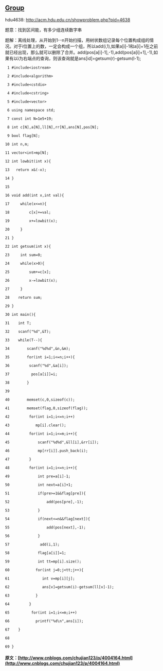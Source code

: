 ##  [ Group ](http://www.cnblogs.com/chujian123/p/4004164.html)

hdu4638: [ http://acm.hdu.edu.cn/showproblem.php?pid=4638 ](http://acm.hdu.edu.cn/showproblem.php?pid=4638)

题意：找到区间能，有多少组连续数字串 

题解：离线处理，从开始到1--n开始扫描，用树状数组记录每个位置构成组的情况。对于i位置上的数，一定会构成一个组，所以add(i,1),如果a[i]-1和a[i]+1在之前就已经出现，那么就可以删除了合并。add(pos[a[i]-1],-1),add(pos[a[i]+1],-1),如果有以i为右端点的查询，则该查询就是ans[id]=getsum(r)-getsum(l-1); 
    
    
     1 #include<iostream>
     2 #include<algorithm>
     3 #include<cstdio>
     4 #include<cstring>
     5 #include<vector>
     6 using namespace std;
     7 const int N=1e5+19;
     8 int c[N],a[N],ll[N],rr[N],ans[N],pos[N];
     9 bool flag[N];
    10 int n,m;
    11 vector<int>mp[N];
    12 int lowbit(int x){
    13   return x&(-x);
    14 }
    15 
    16 void add(int x,int val){
    17     while(x<=n){
    18         c[x]+=val;
    19         x+=lowbit(x);
    20     }
    21 }
    22 int getsum(int x){
    23     int sum=0;
    24     while(x>0){
    25         sum+=c[x];
    26         x-=lowbit(x);
    27     }
    28    return sum;
    29 }
    30 int main(){
    31    int T;
    32    scanf("%d",&T);
    33    while(T--){
    34        scanf("%d%d",&n,&m);
    35        for(int i=1;i<=n;i++){
    36         scanf("%d",&a[i]);
    37          pos[a[i]]=i;
    38        }
    39 
    40        memset(c,0,sizeof(c));
    41        memset(flag,0,sizeof(flag));
    42         for(int i=1;i<=n;i++)
    43            mp[i].clear();
    44         for(int i=1;i<=m;i++){
    45             scanf("%d%d",&ll[i],&rr[i]);
    46             mp[rr[i]].push_back(i);
    47         }
    48         for(int i=1;i<=n;i++){
    49             int pre=a[i]-1;
    50             int next=a[i]+1;
    51             if(pre>=1&&flag[pre]){
    52                 add(pos[pre],-1);
    53             }
    54             if(next<=n&&flag[next]){
    55                 add(pos[next],-1);
    56             }
    57              add(i,1);
    58             flag[a[i]]=1;
    59             int tt=mp[i].size();
    60            for(int j=0;j<tt;j++){
    61               int v=mp[i][j];
    62               ans[v]=getsum(i)-getsum(ll[v]-1);
    63            }
    64         }
    65          for(int i=1;i<=m;i++)
    66            printf("%d\n",ans[i]);
    67    }
    68 
    69 }
#### 原文：[http://www.cnblogs.com/chujian123/p/4004164.html](http://www.cnblogs.com/chujian123/p/4004164.html)